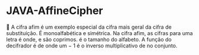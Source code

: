 # JAVA-AffineCipher
:leaves: A cifra afim é um exemplo especial da cifra mais geral da cifra de substituição. É monoalfabética e simétrica. Na cifra afim, as cifras para uma letra é onde, e são coprimos. é o tamanho do alfabeto. A função do decifrador é de onde um − 1 é o inverso multiplicativo de no conjunto.
